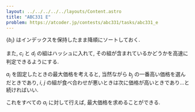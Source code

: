 ```yaml
---
layout: ../../../../../layouts/Content.astro
title: "ABC331 E"
problem: https://atcoder.jp/contests/abc331/tasks/abc331_e
---
```

$\{ b_i \}$ はインデックスを保持したまま降順にソートしておく.

また, $c_i$ と $d_i$ の組はハッシュに入れて, その組が含まれているかどうかを高速に判定できるようにする.

$a_i$ を固定したときの最大価格を考えると, 当然ながら $b_j$ の一番高い価格を選んだときであり,
$i$, $j$ の組が食べ合わせが悪いときは次に価格が高いときであり...と続ければいい.

これをすべての $a_i$ に対して行えば, 最大価格を求めることができる.
